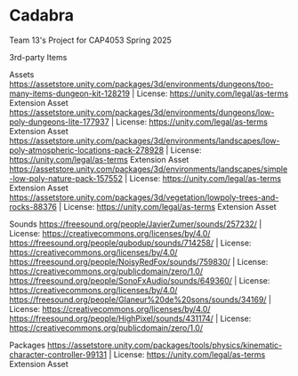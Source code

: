 # Cadabra
Team 13's Project for CAP4053 Spring 2025


3rd-party Items

Assets
https://assetstore.unity.com/packages/3d/environments/dungeons/too-many-items-dungeon-kit-128219 | License: https://unity.com/legal/as-terms Extension Asset
https://assetstore.unity.com/packages/3d/environments/dungeons/low-poly-dungeons-lite-177937 | License: https://unity.com/legal/as-terms Extension Asset
https://assetstore.unity.com/packages/3d/environments/landscapes/low-poly-atmospheric-locations-pack-278928 | License: https://unity.com/legal/as-terms Extension Asset
https://assetstore.unity.com/packages/3d/environments/landscapes/simple-low-poly-nature-pack-157552 | License: https://unity.com/legal/as-terms Extension Asset
https://assetstore.unity.com/packages/3d/vegetation/lowpoly-trees-and-rocks-88376 | License: https://unity.com/legal/as-terms Extension Asset

Sounds
https://freesound.org/people/JavierZumer/sounds/257232/ | License: https://creativecommons.org/licenses/by/4.0/
https://freesound.org/people/qubodup/sounds/714258/ | License: https://creativecommons.org/licenses/by/4.0/
https://freesound.org/people/NoisyRedFox/sounds/759830/ | License: https://creativecommons.org/publicdomain/zero/1.0/
https://freesound.org/people/SonoFxAudio/sounds/649360/ | License: https://creativecommons.org/licenses/by/4.0/
https://freesound.org/people/Glaneur%20de%20sons/sounds/34169/ | License: https://creativecommons.org/licenses/by/4.0/
https://freesound.org/people/HighPixel/sounds/431174/ | License: https://creativecommons.org/publicdomain/zero/1.0/

Packages
https://assetstore.unity.com/packages/tools/physics/kinematic-character-controller-99131 | License: https://unity.com/legal/as-terms Extension Asset